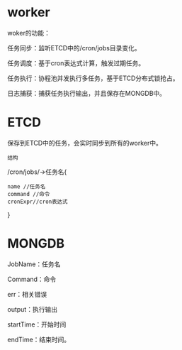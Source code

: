 # worker

woker的功能：

任务同步：监听ETCD中的/cron/jobs目录变化。

任务调度：基于cron表达式计算，触发过期任务。

任务执行：协程池并发执行多任务，基于ETCD分布式锁抢占。

日志捕获：捕获任务执行输出，并且保存在MONGDB中。



# ETCD

保存到ETCD中的任务，会实时同步到所有的worker中。

```结构```

/cron/jobs/->任务名{

    name //任务名
    command //命令
    cronExpr//cron表达式

}


# MONGDB

JobName：任务名

Command：命令

err：相关错误

output：执行输出

startTime：开始时间

endTime：结束时间。
